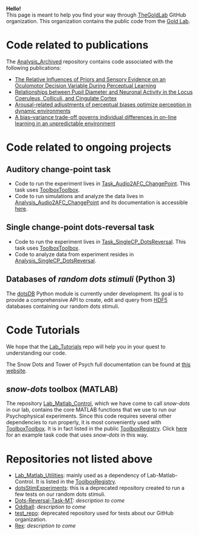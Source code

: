 **Hello!**   
This page is meant to help you find your way through [TheGoldLab](https://github.com/TheGoldLab) GitHub organization.
This organization contains the public code from the [Gold Lab](https://www.med.upenn.edu/goldlab/).

# Code related to publications
The [Analysis_Archived](https://github.com/TheGoldLab/Analysis_Archived) repository contains code associated with the following publications:
- [The Relative Influences of Priors and Sensory Evidence on an Oculomotor Decision Variable During Perceptual Learning](https://doi.org/10.1152/jn.90629.2008)
- [Relationships between Pupil Diameter and Neuronal Activity in the Locus Coeruleus, Colliculi, and Cingulate Cortex](https://doi.org/10.1016/j.neuron.2015.11.028)
- [Arousal-related adjustments of perceptual biases optimize perception in dynamic environments](https://doi.org/10.1038/s41562-017-0107)
- [A bias–variance trade-off governs individual differences in on-line learning in an unpredictable environment](https://doi.org/10.1038/s41562-018-0297-4)

# Code related to ongoing projects
## Auditory change-point task
- Code to run the experiment lives in [Task_Audio2AFC_ChangePoint](https://github.com/TheGoldLab/Task_Audio2AFC_ChangePoint). This task uses [ToolboxToolbox](https://github.com/ToolboxHub/ToolboxToolbox).
- Code to run simulations and analyze the data lives in [Analysis_Audio2AFC_ChangePoint](https://github.com/TheGoldLab/Analysis_Audio2AFC_ChangePoint) and its documentation is accessible [here](https://thegoldlab.github.io/Analysis_Audio2AFC_ChangePoint/index.html).

## Single change-point dots-reversal task
- Code to run the experiment lives in [Task_SingleCP_DotsReversal](https://github.com/TheGoldLab/Task_SingleCP_DotsReversal). This task uses [ToolboxToolbox](https://github.com/ToolboxHub/ToolboxToolbox).
- Code to analyze data from experiment resides in [Analysis_SingleCP_DotsReversal](https://github.com/TheGoldLab/Analysis_SingleCP_DotsReversal). 

## Databases of _random dots stimuli_ (Python 3)
The [dotsDB](https://github.com/TheGoldLab/dots_db) Python module is currently under development. Its goal is to provide a comprehensive API to create, edit and query from [HDF5](https://www.hdfgroup.org/solutions/hdf5/) databases containing our random dots stimuli.

# Code Tutorials
We hope that the [Lab_Tutorials](https://github.com/TheGoldLab/Lab_Tutorials) repo will help you in your quest to understanding our code.

The Snow Dots and Tower of Psych full documentation can be found at [this website](https://cpizzica.github.io/TopSnowDocs/index.html).

## _snow-dots_ toolbox (MATLAB)
The repository [Lab_Matlab_Control](https://github.com/TheGoldLab/Lab_Matlab_Control), which we have come to call _snow-dots_ in our lab, contains the core MATLAB functions that we use to run our Psychophysical experiments. Since this code requires several other dependencies to run properly, it is most conveniently used with [ToolboxToolbox](https://github.com/ToolboxHub/ToolboxToolbox). It is in fact listed in the public [ToolboxRegistry](https://github.com/ToolboxHub/ToolboxRegistry). Click [here](https://github.com/TheGoldLab/SingleCP_DotsReversal_Task/tree/psychophys_tests) for an example task code that uses _snow-dots_ in this way.

# Repositories not listed above
- [Lab_Matlab_Utilities](https://github.com/TheGoldLab/Lab_Matlab_Utilities): mainly used as a dependency of Lab-Matlab-Control. It is listed in the [ToolboxRegistry](https://github.com/ToolboxHub/ToolboxRegistry).
- [dotsStimExperiments](https://github.com/TheGoldLab/dotsStimExperiments): this is a deprecated repository created to run a few tests on our random dots stimuli.
- [Dots-Reversal-Task-MT](https://github.com/TheGoldLab/Dots-Reversal-Task-MT): _description to come_
- [Oddball](https://github.com/TheGoldLab/Oddball): _description to come_
- [test_repo](https://github.com/TheGoldLab/test_repo): deprecated repository used for tests about our GitHub organization.
- [Rex](https://github.com/TheGoldLab/Rex): _description to come_
